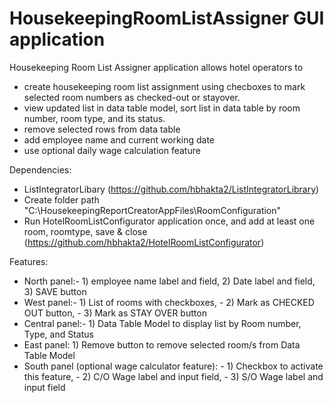 # HousekeepingRoomListAssigner GUI application 
Housekeeping Room List Assigner application allows hotel operators to 
- create housekeeping room list assignment using checboxes to mark selected room numbers as checked-out or stayover.
- view updated list in data table model, sort list in data table by room number, room type, and its status.
- remove selected rows from data table
- add employee name and current working date
- use optional daily wage calculation feature

Dependencies:
- ListIntegratorLibary (https://github.com/hbhakta2/ListIntegratorLibrary)
- Create folder path "C:\HousekeepingReportCreatorAppFiles\RoomConfiguration"
- Run HotelRoomListConfigurator application once, and add at least one room, roomtype, save & close (https://github.com/hbhakta2/HotelRoomListConfigurator)

Features:
- North panel:- 1) employee name label and field, 2) Date label and field, 3) SAVE button
- West panel:- 1) List of rooms with checkboxes,
             - 2) Mark as CHECKED OUT button,
             - 3) Mark as STAY OVER button
- Central panel:- 1) Data Table Model to display list by Room number, Type, and Status
- East panel: 1) Remove button to remove selected room/s from Data Table Model
- South panel (optional wage calculator feature):
              - 1) Checkbox to activate this feature,
              - 2) C/O Wage label and input field,
              - 3) S/O Wage label and input field
